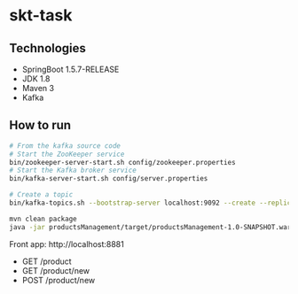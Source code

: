# skt-task

## Technologies

- SpringBoot 1.5.7-RELEASE
- JDK 1.8
- Maven 3
- Kafka

## How to run
```bash
# From the kafka source code
# Start the ZooKeeper service
bin/zookeeper-server-start.sh config/zookeeper.properties
# Start the Kafka broker service
bin/kafka-server-start.sh config/server.properties

# Create a topic
bin/kafka-topics.sh --bootstrap-server localhost:9092 --create --replication-factor 1 --partitions 1 --topic products

mvn clean package
java -jar productsManagement/target/productsManagement-1.0-SNAPSHOT.war
```

Front app: http://localhost:8881
- GET  /product
- GET  /product/new
- POST /product/new


